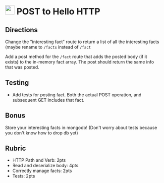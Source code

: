 <img src="https://cloud.githubusercontent.com/assets/478864/22186847/68223ce6-e0b1-11e6-8a62-0e3edc96725e.png" width=30> POST to Hello HTTP
======

## Directions

Change the "interesting fact" route to return a list of all the interesting facts (maybe rename to `/facts` instead of `/fact`

Add a post method for the `/fact` route that adds the posted body (if it exists) to the in-memory fact array. The post should return the same info that was posted.

## Testing

* Add tests for posting fact. Both the actual POST operation, and subsequent GET includes that fact.

## Bonus

Store your interesting facts in mongodb! (Don't worry about tests because you don't know how to drop db yet)

## Rubric

* HTTP Path and Verb: 2pts
* Read and deserialize body: 4pts
* Correctly manage facts: 2pts
* Tests: 2pts
